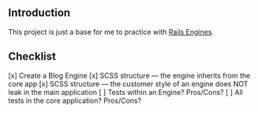 ## Introduction

This project is just a base for me to practice with [Rails Engines](https://guides.rubyonrails.org/engines.html).

## Checklist

[x] Create a Blog Engine
[x] SCSS structure — the engine inherits from the core app
[x] SCSS structure — the customer style of an engine does NOT leak in the main application
[ ] Tests within an Engine? Pros/Cons?
[ ] All tests in the core application? Pros/Cons?
